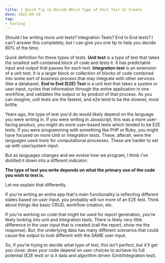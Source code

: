 ```yaml
---
title: 1 Quick Tip to Decide Which Type of Unit Test to Create
date: 2021-04-19
tag:
- testing
---
```

Should I be writing more unit tests? Integration Tests? End to End tests? I can't answer this completely, but I can give you one tip to help you decide 80% of the time.

<!--more-->

Quick definition for these types of tests.  **Unit test** is a type of test that takes the smallest self-contained block of code and tests it. It has predictable input and output that passes for each test.  **Integration test** is an extension of a unit test. It is a larger block or collection of blocks of code combined into some sort of business process that may integrate with other services (like a database). **End to End (E2E) Test** is a unit test that takes a system or user input, cycles that information through the entire application in one workflow, and validates the output or by product of that process.  As you can imagine, unit tests are the fastest, and e2e tend to be the slowest, most brittle.

Years ago, the type of test you'd do would likely depend on the language you were writing in.  If you were writing in Javascript, this was a more user-facing product, you might do more user-based tests which tended to be E2E tests.  If you were programming with something like PHP or Ruby, you might have focused on more Unit or integration tests. These, afterall, were the languages used more for computational processes. These are harder to set up with user/system input.

But as languages changes and we evolve how we program, I think I've distilled it down into a different indicator:

**The type of test you write depends on what the primary use of the code you wish to test is.**

Let me explain that differently.  

If you're writing an entire app that's main functionality is reflecting different states based on user input, you probably will run more of an E2E test.  Think about things like basic CRUD, workflow creation, etc.

If you're working on code that might be used for report generation, you're likely looking into unit and integration tests. There is likely very little difference in the user input that is created (call the report, show me the response). But, the underlying data has many different scenarios that could cause the output to look different with the SAME user input.

So, if you're trying to decide what type of test, this isn't perfect, but it'll get you close: does your code depend on user choices to achieve its full potential (E2E test) or is it data and algorithm driven (Unit/Integration test).
